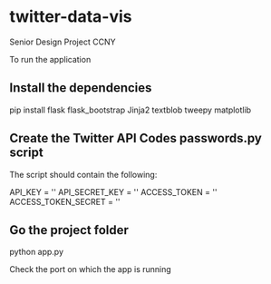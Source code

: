 # twitter-data-vis
Senior Design Project CCNY

To run the application

## Install the dependencies
pip install flask flask_bootstrap Jinja2 textblob tweepy matplotlib

## Create the Twitter API Codes passwords.py script
The script should contain the following:

API_KEY = ''
API_SECRET_KEY = ''
ACCESS_TOKEN = ''
ACCESS_TOKEN_SECRET = ''

## Go the project folder
python app.py

Check the port on which the app is running
